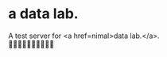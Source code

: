 # a data lab.
A test server for \<a href\=nimal\>data lab.\</a\>.  
:dog::cat::rabbit::pig::cow::horse::sheep::chicken::rooster::dragon:
